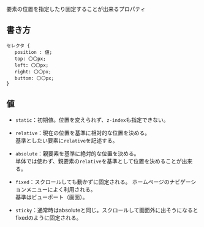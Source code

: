   要素の位置を指定したり固定することが出来るプロパティ

  ##  書き方
 ```
セレクタ {
    position : 値;
    top: 〇〇px;
    left: 〇〇px;
    right: 〇〇px;
    buttom: 〇〇px;
}
 ```
  

  ## 値
  - `static`：初期値。位置を変えられず、`z-index`も指定できない。

  - `relative`：現在の位置を基準に相対的な位置を決める。  
  基準としたい要素に`relative`を記述する。

  - `absolute`：親要素を基準に絶対的な位置を決める。  
  単体では使わず、親要素の`relative`を基準として位置を決めることが出来る。

  - `fixed`：スクロールしても動かずに固定される。  ホームページのナビゲーションメニューによく利用される。  
    基準はビューポート（画面）。

  - `sticky`：通常時はabsoluteと同じ。スクロールして画面外に出そうになるとfixedのように固定される。
